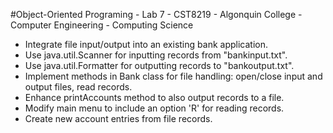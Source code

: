 #Object-Oriented Programing - Lab 7 - CST8219 - Algonquin College - Computer Engineering - Computing Science

-  Integrate file input/output into an existing bank application.
-  Use java.util.Scanner for inputting records from "bankinput.txt".
-  Use java.util.Formatter for outputting records to "bankoutput.txt".
-  Implement methods in Bank class for file handling: open/close input and output files, read records.
-  Enhance printAccounts method to also output records to a file.
-  Modify main menu to include an option 'R' for reading records.
-  Create new account entries from file records.
